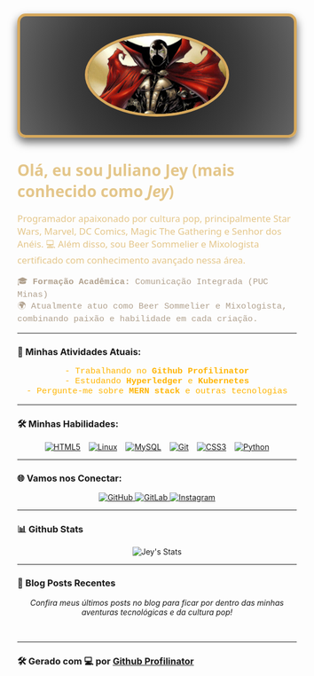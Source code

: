 <div align="center" style="border: 5px solid #d6a85c; padding: 20px; border-radius: 15px; background: radial-gradient(circle, rgba(0, 0, 0, 0.9) 0%, rgba(29, 29, 29, 0.85) 60%, rgba(48, 48, 48, 0.75) 100%); box-shadow: 0 8px 16px rgba(0, 0, 0, 0.6);">
  <img src="https://github.com/JeySpawn/JeySpawn/blob/main/AN_Spawn.jpg" alt="Jey's Image" style="border-radius: 50%; border: 5px solid #d6a85c; max-width: 250px; margin: 10px 0;" />
</div>

<h1 style="color: #e4c68a; font-family: 'Segoe UI', Tahoma, Geneva, Verdana, sans-serif;">Olá, eu sou <strong>Juliano Jey</strong> (mais conhecido como <em>Jey</em>)</h1>

<p style="font-size: 1.2em; color: #e4c68a; font-family: 'Segoe UI', Tahoma, Geneva, Verdana, sans-serif;">
  Programador apaixonado por cultura pop, principalmente Star Wars, Marvel, DC Comics, Magic The Gathering e Senhor dos Anéis. 
  💻 Além disso, sou Beer Sommelier e Mixologista certificado com conhecimento avançado nessa área.
</p>

<p style="font-size: 1.1em; color: #b0a08d; font-family: 'Courier New', Courier, monospace;">
  🎓 <strong>Formação Acadêmica:</strong> Comunicação Integrada (PUC Minas) <br />
  🌍 Atualmente atuo como Beer Sommelier e Mixologista, combinando paixão e habilidade em cada criação.
</p>

---

### 🔭 Minhas Atividades Atuais:
<p style="font-size: 1.1em; color: #ffb400; font-family: 'Courier New', Courier, monospace; text-align: center;">
  - Trabalhando no <strong>Github Profilinator</strong> <br />
  - Estudando <strong>Hyperledger</strong> e <strong>Kubernetes</strong> <br />
  - Pergunte-me sobre <strong>MERN stack</strong> e outras tecnologias
</p>

---

### 🛠️ Minhas Habilidades:
<div style="display: flex; justify-content: center; flex-wrap: wrap; gap: 15px;">
  <a href="https://en.wikipedia.org/wiki/HTML5" target="_blank">
    <img src="https://profilinator.rishav.dev/skills-assets/html5-original-wordmark.svg" alt="HTML5" height="60" />
  </a>
  <a href="https://www.linux.org/" target="_blank">
    <img src="https://profilinator.rishav.dev/skills-assets/linux-original.svg" alt="Linux" height="60" />
  </a>
  <a href="https://www.mysql.com/" target="_blank">
    <img src="https://profilinator.rishav.dev/skills-assets/mysql-original-wordmark.svg" alt="MySQL" height="60" />
  </a>
  <a href="https://github.com/" target="_blank">
    <img src="https://profilinator.rishav.dev/skills-assets/git-scm-icon.svg" alt="Git" height="60" />
  </a>
  <a href="https://www.w3schools.com/css/" target="_blank">
    <img src="https://profilinator.rishav.dev/skills-assets/css3-original-wordmark.svg" alt="CSS3" height="60" />
  </a>
  <a href="https://www.python.org/" target="_blank">
    <img src="https://profilinator.rishav.dev/skills-assets/python-original.svg" alt="Python" height="60" />
  </a>
</div>

---

### 🌐 Vamos nos Conectar:
<div style="text-align: center;">
  <a href="https://github.com/JeySpawn" target="_blank">
    <img src="https://img.shields.io/badge/github-%2324292e.svg?&style=for-the-badge&logo=github&logoColor=white" alt="GitHub" />
  </a>
  <a href="https://gitlab.com/https://github.com/JeySpawn?tab=repositories" target="_blank">
    <img src="https://img.shields.io/badge/gitlab-330F63.svg?&style=for-the-badge&logo=gitlab&logoColor=white" alt="GitLab" />
  </a>
  <a href="https://instagram.com/Jeyspwan" target="_blank">
    <img src="https://img.shields.io/badge/instagram-%23000000.svg?&style=for-the-badge&logo=instagram&logoColor=white" alt="Instagram" />
  </a>
</div>

---

### 📊 Github Stats
<div align="center">
  <img src="https://github-readme-stats.vercel.app/api?username=JeySpawn&show_icons=true&theme=dark&hide_title=true&count_private=true&hide=prs" alt="Jey's Stats" />
</div>

---

### 📝 Blog Posts Recentes
<p align="center">
  <em>Confira meus últimos posts no blog para ficar por dentro das minhas aventuras tecnológicas e da cultura pop!</em>
</p>
<br>

---

### 🛠️ Gerado com 💻 por [Github Profilinator](https://profilinator.rishav.dev/)
